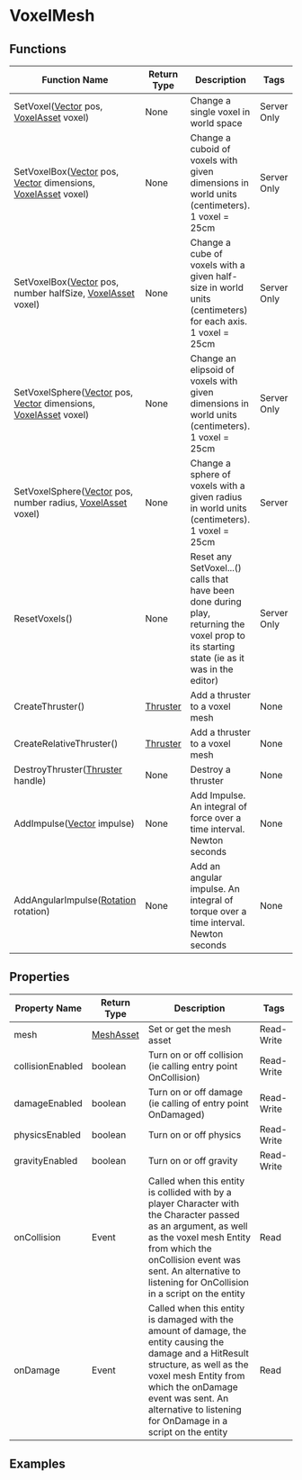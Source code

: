 # VoxelMesh

## Functions

| Function Name | Return Type | Description | Tags |
|---------------|-------------|-------------|------|
| SetVoxel([Vector](vector) pos, [VoxelAsset](voxel_asset) voxel) | None | Change a single voxel in world space | Server Only |
| SetVoxelBox([Vector](vector) pos, [Vector](vector) dimensions, [VoxelAsset](voxel_asset) voxel) | None | Change a cuboid of voxels with given dimensions in world units (centimeters). 1 voxel = 25cm | Server Only |
| SetVoxelBox([Vector](vector) pos, number halfSize, [VoxelAsset](voxel_asset) voxel) | None | Change a cube of voxels with a given half-size in world units (centimeters) for each axis. 1 voxel = 25cm | Server Only |
| SetVoxelSphere([Vector](vector) pos, [Vector](vector) dimensions, [VoxelAsset](voxel_asset) voxel) | None | Change an elipsoid of voxels with given dimensions in world units (centimeters). 1 voxel = 25cm | Server Only |
| SetVoxelSphere([Vector](vector) pos, number radius, [VoxelAsset](voxel_asset) voxel) | None | Change a sphere of voxels with a given radius in world units (centimeters). 1 voxel = 25cm | Server |
| ResetVoxels() | None | Reset any SetVoxel...() calls that have been done during play, returning the voxel prop to its starting state (ie as it was in the editor) | Server Only |
| CreateThruster() | [Thruster](thruster) | Add a thruster to a voxel mesh	| None |
| CreateRelativeThruster() | [Thruster](thruster) | Add a thruster to a voxel mesh	| None |
| DestroyThruster([Thruster](thruster) handle) | None | Destroy a thruster	| None |
| AddImpulse([Vector](vector) impulse) | None | Add Impulse. An integral of force over a time interval. Newton seconds | None |
| AddAngularImpulse([Rotation](rotation) rotation) | None | Add an angular impulse. An integral of torque over a time interval. Newton seconds | None |

## Properties

| Property Name | Return Type | Description | Tags |
|---------------|-------------|-------------|------|
| mesh | [MeshAsset](mesh_asset) | Set or get the mesh asset | Read-Write |
| collisionEnabled | boolean | Turn on or off collision (ie calling entry point OnCollision) | Read-Write |
| damageEnabled | boolean | Turn on or off damage (ie calling of entry point OnDamaged) | Read-Write |
| physicsEnabled | boolean | Turn on or off physics | Read-Write |
| gravityEnabled | boolean | Turn on or off gravity | Read-Write |
| onCollision | Event | Called when this entity is collided with by a player Character with the Character passed as an argument, as well as the voxel mesh Entity from which the onCollision event was sent. An alternative to listening for OnCollision in a script on the entity | Read |
| onDamage | Event | Called when this entity is damaged with the amount of damage, the entity causing the damage and a HitResult structure, as well as the voxel mesh Entity from which the onDamage event was sent. An alternative to listening for OnDamage in a script on the entity | Read |

## Examples